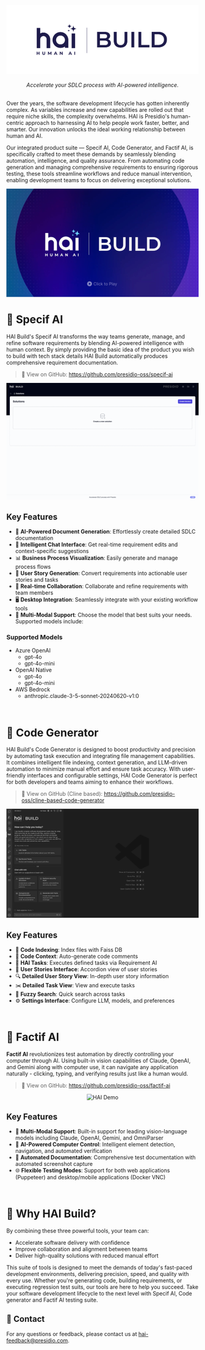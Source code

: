 <br />
<div align="center">
  <picture>
    <source media="(prefers-color-scheme: dark)" srcset="assets/img/hai-build-logo-light.png">
    <source media="(prefers-color-scheme: light)" srcset="assets/img/hai-build-logo-theme.png">
    <img alt="HAI Logo" src="assets/img/hai-build-logo-white-bg.png" height="auto">
  </picture>
</div>

<br />  
<div align="center">
  <em>Accelerate your SDLC process with AI-powered intelligence.</em>
</div>
<br>

Over the years, the software development lifecycle has gotten inherently complex. As variables increase and new capabilities are rolled out that require niche skills, the complexity overwhelms. HAI is Presidio's human-centric approach to harnessing AI to help people work faster, better, and smarter. Our innovation unlocks the ideal working relationship between human and AI.

Our integrated product suite — Specif AI, Code Generator, and Factif AI, is specifically crafted to meet these demands by seamlessly blending automation, intelligence, and quality assurance. From automating code generation and managing comprehensive requirements to ensuring rigorous testing, these tools streamline workflows and reduce manual intervention, enabling development teams to focus on delivering exceptional solutions.

[![Video Title](assets/img//video-cover.png)](https://www.youtube.com/watch?v=SSSn2XySHOU)


# 🚀 Specif AI

HAI Build's Specif AI transforms the way teams generate, manage, and refine software requirements by blending AI-powered intelligence with human context. By simply providing the basic idea of the product you wish to build with tech stack details HAI Build automatically produces comprehensive requirement documentation.

> 🔗 View on GitHub: https://github.com/presidio-oss/specif-ai

<div align="center">
<img src="assets/gifs/specif-ai-overview.gif" alt="HAI Demo" />
</div>

## Key Features

* 🤖 **AI-Powered Document Generation**: Effortlessly create detailed SDLC documentation
* 💭 **Intelligent Chat Interface**: Get real-time requirement edits and context-specific suggestions
* 📊 **Business Process Visualization**: Easily generate and manage process flows
* 📝 **User Story Generation**: Convert requirements into actionable user stories and tasks
* 💬 **Real-time Collaboration**: Collaborate and refine requirements with team members
* 🖥️ **Desktop Integration**: Seamlessly integrate with your existing workflow tools
* 💬 **Multi-Modal Support**: Choose the model that best suits your needs. Supported models include:

### Supported Models

* Azure OpenAI
  * gpt-4o
  * gpt-4o-mini
* OpenAI Native
  * gpt-4o
  * gpt-4o-mini
* AWS Bedrock
  * anthropic.claude-3-5-sonnet-20240620-v1:0

<br/>

# 🚀 Code Generator

HAI Build's Code Generator is designed to boost productivity and precision by automating task execution and integrating file management capabilities. It combines intelligent file indexing, context generation, and LLM-driven automation to minimize manual effort and ensure task accuracy. With user-friendly interfaces and configurable settings, HAI Code Generator is perfect for both developers and teams aiming to enhance their workflows.

> 🔗 View on GitHub (Cline based): https://github.com/presidio-oss/cline-based-code-generator

<div align="center">
<img src="assets/gifs/hai-demo.gif" alt="HAI Demo" />
</div>

## Key Features

* 📁 **Code Indexing**: Index files with Faiss DB
* 💭 **Code Context**: Auto-generate code comments
* 🤖 **HAI Tasks**: Executes defined tasks via Requirement AI
* 📱 **User Stories Interface**: Accordion view of user stories
* 🔍 **Detailed User Story View**: In-depth user story information
* ✂️ **Detailed Task View**: View and execute tasks
* 🔎 **Fuzzy Search**: Quick search across tasks
* ⚙️ **Settings Interface**: Configure LLM, models, and preferences

<br/>

# 🚀 Factif AI

**Factif AI** revolutionizes test automation by directly controlling your computer through AI. Using built-in vision capabilities of Claude, OpenAI, and Gemini along with computer use, it can navigate any application naturally - clicking, typing, and verifying results just like a human would.

> 🔗 View on GitHub: https://github.com/presidio-oss/factif-ai

<div align="center">
<img src="assets/gifs/factif-ai-demo.gif" alt="HAI Demo" />
</div>

## Key Features

* 🔮 **Multi-Modal Support**: Built-in support for leading vision-language models including Claude, OpenAI, Gemini, and OmniParser
* 🤖 **AI-Powered Computer Control**: Intelligent element detection, navigation, and automated verification
* 📸 **Automated Documentation**: Comprehensive test documentation with automated screenshot capture
* 🌐 **Flexible Testing Modes**: Support for both web applications (Puppeteer) and desktop/mobile applications (Docker VNC)

<br/>

# 🎯 Why HAI Build?

By combining these three powerful tools, your team can:

* Accelerate software delivery with confidence
* Improve collaboration and alignment between teams
* Deliver high-quality solutions with reduced manual effort

This suite of tools is designed to meet the demands of today's fast-paced development environments, delivering precision, speed, and quality with every use. Whether you're generating code, building requirements, or executing regression test suits, our tools are here to help you succeed. Take your software development lifecycle to the next level with Specif AI, Code generator  and Factif AI testing suite.

## 📧 Contact

For any questions or feedback, please contact us at [hai-feedback@presidio.com](mailto:hai-feedback@presidio.com).

